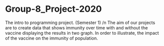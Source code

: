 # Group-8_Project-2020
The intro to programming project. (Semester 1) /n
The aim of our projects are to create data that shows immunity over time with and without the vaccine displaying the results in two graph. In order to illustrate, the
impact of the vaccine on the immunity of population. 

